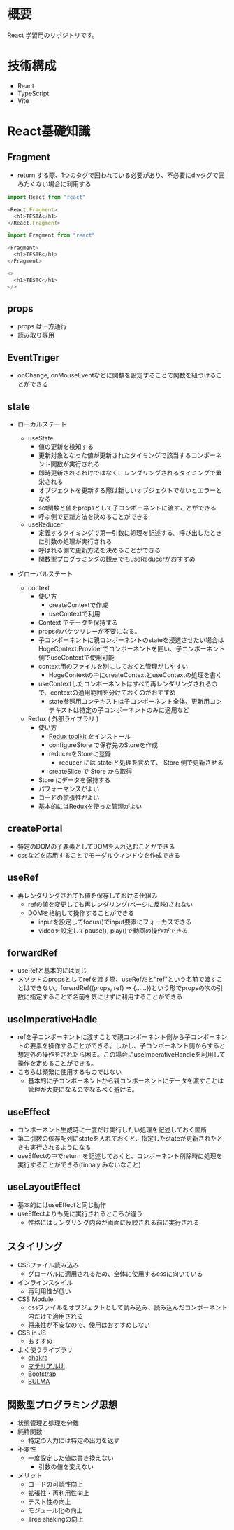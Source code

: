 # 概要
React 学習用のリポジトリです。

# 技術構成
- React
- TypeScript
- Vite

# React基礎知識
## Fragment

- return する際、1つのタグで囲われている必要があり、不必要にdivタグで囲みたくない場合に利用する
```js
import React from "react" 

<React.Fragment>
  <h1>TESTA</h1>
</React.Fragment>
```
```js
import Fragment from "react" 

<Fragment>
  <h1>TESTB</h1>
</Fragment>
```
```js
<>
  <h1>TESTC</h1>
</>
```

## props
- props は一方通行
- 読み取り専用

## EventTriger
- onChange, onMouseEventなどに関数を設定することで関数を紐づけることができる

## state
- ローカルステート
  - useState
    - 値の更新を検知する
    - 更新対象となった値が更新されたタイミングで該当するコンポーネント関数が実行される
    - 即時更新されるわけではなく、レンダリングされるタイミングで繁栄される
    - オブジェクトを更新する際は新しいオブジェクトでないとエラーとなる
    - set関数と値をpropsとして子コンポーネントに渡すことができる
    - 呼ぶ側で更新方法を決めることができる
  - useReducer
    - 定義するタイミングで第一引数に処理を記述する。呼び出したときに引数の処理が実行される
    - 呼ばれる側で更新方法を決めることができる
    - 関数型プログラミングの観点でもuseReducerがおすすめ

- グローバルステート
  - context
    - 使い方
      - createContextで作成
      - useContextで利用
    - Context でデータを保持する
    - propsのバケツリレーが不要になる。
    - 子コンポーネントに親コンポーネントのstateを浸透させたい場合はHogeContext.Providerでコンポーネントを囲い、子コンポーネント側でuseContextで使用可能
    - context用のファイルを別にしておくと管理がしやすい
      - HogeContextの中にcreateContextとuseContextの処理を書く
    - useContextしたコンポーネントはすべて再レンダリングされるので、contextの適用範囲を分けておくのがおすすめ
      - state参照用コンテキストは子コンポーネント全体、更新用コンテキストは特定の子コンポーネントのみに適用など
  - Redux ( 外部ライブラリ )
    - 使い方
      - [Redux toolkit](https://redux-toolkit.js.org/) をインストール
      - configureStore で保存先のStoreを作成
      - reducerをStoreに登録
        - reducer には state と処理を含めて、 Store 側で更新させる
      - createSlice で Store から取得
    - Store にデータを保持する
    - パフォーマンスがよい
    - コードの拡張性がよい
    - 基本的にはReduxを使った管理がよい


## createPortal
- 特定のDOMの子要素としてDOMを入れ込むことができる
- cssなどを応用することでモーダルウィンドウを作成できる

## useRef
- 再レンダリングされても値を保存しておける仕組み
  - refの値を変更しても再レンダリング(ページに反映)されない
  - DOMを格納して操作することができる
    - inputを設定してfocus()でinput要素にフォーカスできる
    - videoを設定してpause(), play()で動画の操作ができる

## forwardRef
- useRefと基本的には同じ
- メソッドのpropsとしてrefを渡す際、useRefだと"ref"という名前で渡すことはできない。forwrdRef((props, ref) => {......})という形でpropsの次の引数に指定することで名前を気にせずに利用することができる

## useImperativeHadle
- refを子コンポーネントに渡すことで親コンポーネント側から子コンポーネントの要素を操作することができる。しかし、子コンポーネント側からすると想定外の操作をされたら困る。この場合にuseImperativeHandleを利用して操作を定めることができる。
- こちらは頻繁に使用するものではない
  - 基本的に子コンポーネントから親コンポーネントにデータを渡すことは管理が大変になるのでなるべく避ける。

## useEffect
- コンポーネント生成時に一度だけ実行したい処理を記述しておく箇所
- 第二引数の依存配列にstateを入れておくと、指定したstateが更新されたときも実行されるようになる
- useEffectの中でreturn を記述しておくと、コンポーネント削除時に処理を実行することができる(finnaly みないなこと)

## useLayoutEffect
- 基本的にはuseEffectと同じ動作
- useEffectよりも先に実行されるところが違う
  - 性格にはレンダリング内容が画面に反映される前に実行される

## スタイリング
- CSSファイル読み込み
  - グローバルに適用されるため、全体に使用するcssに向いている
- インラインスタイル
  - 再利用性が低い
- CSS Module
  - cssファイルをオブジェクトとして読み込み、読み込んだコンポーネント内だけで適用される
  - 将来性が不安なので、使用はおすすめしない
- CSS in JS
  - おすすめ
- よく使うライブラリ
  - [chakra](https://v2.chakra-ui.com/)
  - [マテリアルUI](https://mui.com/)
  - [Bootstrap](https://getbootstrap.jp/)
  - [BULMA](https://bulma.io/)

## 関数型プログラミング思想
- 状態管理と処理を分離
- 純粋関数
  - 特定の入力には特定の出力を返す
- 不変性
  - 一度設定した値は書き換えない
    - 引数の値を変えない
- メリット
  - コードの可読性向上
  - 拡張性・再利用性向上
  - テスト性の向上
  - モジュール化の向上
  - Tree shakingの向上
